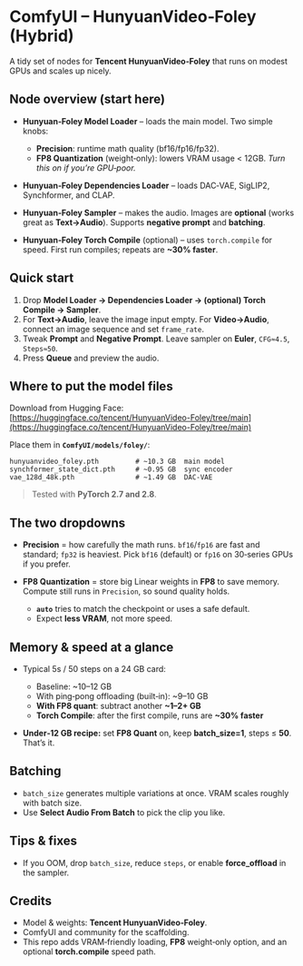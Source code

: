 # ComfyUI – HunyuanVideo‑Foley (Hybrid)

A tidy set of nodes for **Tencent HunyuanVideo‑Foley** that runs on modest GPUs and scales up nicely.

## Node overview (start here)

* **Hunyuan‑Foley Model Loader** – loads the main model. Two simple knobs:

  * **Precision**: runtime math quality (bf16/fp16/fp32).
  * **FP8 Quantization** (weight‑only): lowers VRAM usage < 12GB. *Turn this on if you’re GPU‑poor.*
* **Hunyuan‑Foley Dependencies Loader** – loads DAC‑VAE, SigLIP2, Synchformer, and CLAP.
* **Hunyuan‑Foley Sampler** – makes the audio. Images are **optional** (works great as **Text→Audio**). Supports **negative prompt** and **batching**.
* **Hunyuan‑Foley Torch Compile** (optional) – uses `torch.compile` for speed. First run compiles; repeats are **\~30% faster**.

## Quick start

1. Drop **Model Loader → Dependencies Loader → (optional) Torch Compile → Sampler**.
2. For **Text→Audio**, leave the image input empty. For **Video→Audio**, connect an image sequence and set `frame_rate`.
3. Tweak **Prompt** and **Negative Prompt**. Leave sampler on **Euler**, `CFG≈4.5`, `Steps≈50`.
4. Press **Queue** and preview the audio.

## Where to put the model files

Download from Hugging Face:
[https://huggingface.co/tencent/HunyuanVideo-Foley/tree/main](https://huggingface.co/tencent/HunyuanVideo-Foley/tree/main)

Place them in **`ComfyUI/models/foley/`**:

```
hunyuanvideo_foley.pth         # ~10.3 GB  main model
synchformer_state_dict.pth     # ~0.95 GB  sync encoder
vae_128d_48k.pth               # ~1.49 GB  DAC‑VAE
```

> Tested with **PyTorch 2.7 and 2.8**.

## The two dropdowns

* **Precision** = how carefully the math runs. `bf16`/`fp16` are fast and standard; `fp32` is heaviest. Pick `bf16` (default) or `fp16` on 30‑series GPUs if you prefer.
* **FP8 Quantization** = store big Linear weights in **FP8** to save memory. Compute still runs in `Precision`, so sound quality holds.

  * **`auto`** tries to match the checkpoint or uses a safe default.
  * Expect **less VRAM**, not more speed.

## Memory & speed at a glance

* Typical 5s / 50 steps on a 24 GB card:

  * Baseline: \~10–12 GB
  * With ping‑pong offloading (built‑in): \~9–10 GB
  * **With FP8 quant**: subtract another **\~1–2+ GB**
  * **Torch Compile**: after the first compile, runs are **\~30% faster**
* **Under‑12 GB recipe:** set **FP8 Quant** on, keep **batch\_size=1**, steps ≤ **50**. That’s it.

## Batching

* `batch_size` generates multiple variations at once. VRAM scales roughly with batch size.
* Use **Select Audio From Batch** to pick the clip you like.

## Tips & fixes

* If you OOM, drop `batch_size`, reduce `steps`, or enable **force\_offload** in the sampler.

## Credits

* Model & weights: **Tencent HunyuanVideo‑Foley**.
* ComfyUI and community for the scaffolding.
* This repo adds VRAM‑friendly loading, **FP8** weight‑only option, and an optional **torch.compile** speed path.
